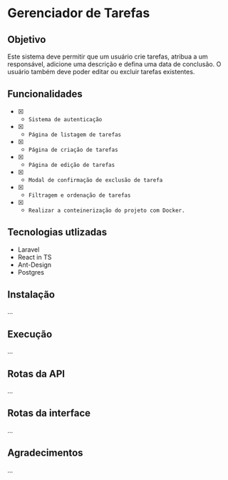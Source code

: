 # Gerenciador de Tarefas

## Objetivo
Este sistema deve permitir que um usuário crie tarefas, atribua a um responsável, adicione uma descrição e defina uma data de conclusão. O usuário também deve poder editar ou excluir tarefas existentes.

## Funcionalidades
* [x] - `Sistema de autenticação`
* [x] - `Página de listagem de tarefas `
* [x] - `Página de criação de tarefas`
* [x] - `Página de edição de tarefas`
* [x] - `Modal de confirmação de exclusão de tarefa`
* [x] - `Filtragem e ordenação de tarefas`
* [x] - `Realizar a conteinerização do projeto com Docker.`
## Tecnologias utlizadas
* Laravel
* React in TS
* Ant-Design
* Postgres
## Instalação
...
## Execução
...
## Rotas da API
...
## Rotas da interface
...
## Agradecimentos
...